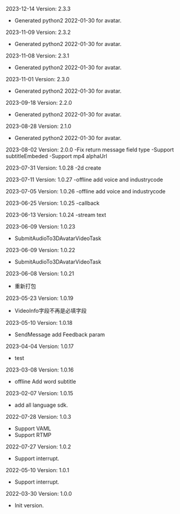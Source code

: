 2023-12-14 Version: 2.3.3
- Generated python2 2022-01-30 for avatar.

2023-11-09 Version: 2.3.2
- Generated python2 2022-01-30 for avatar.

2023-11-08 Version: 2.3.1
- Generated python2 2022-01-30 for avatar.

2023-11-01 Version: 2.3.0
- Generated python2 2022-01-30 for avatar.

2023-09-18 Version: 2.2.0
- Generated python2 2022-01-30 for avatar.

2023-08-28 Version: 2.1.0
- Generated python2 2022-01-30 for avatar.

2023-08-02 Version: 2.0.0
-Fix return message field type
-Support subtitleEmbeded
-Support mp4 alphaUrl

2023-07-31 Version: 1.0.28
-2d create

2023-07-11 Version: 1.0.27
-offline add voice and industrycode

2023-07-05 Version: 1.0.26
-offline add voice and industrycode

2023-06-25 Version: 1.0.25
-callback

2023-06-13 Version: 1.0.24
-stream text

2023-06-09 Version: 1.0.23
- SubmitAudioTo3DAvatarVideoTask

2023-06-09 Version: 1.0.22
- SubmitAudioTo3DAvatarVideoTask

2023-06-08 Version: 1.0.21
- 重新打包

2023-05-23 Version: 1.0.19
- VideoInfo字段不再是必填字段

2023-05-10 Version: 1.0.18
- SendMessage add Feedback param

2023-04-04 Version: 1.0.17
- test

2023-03-08 Version: 1.0.16
- offline Add word subtitle

2023-02-07 Version: 1.0.15
- add all language sdk.

2022-07-28 Version: 1.0.3
- Support VAML
- Support RTMP

2022-07-27 Version: 1.0.2
- Support interrupt.

2022-05-10 Version: 1.0.1
- Support interrupt.

2022-03-30 Version: 1.0.0
- Init version.

